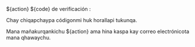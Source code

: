 ${action} ${code} de verificación :

Chay chiqapchaypa códigonmi huk horallapi tukunqa.

Mana mañakurqankichu ${action} ama hina kaspa kay correo electrónicota mana qhawaychu.
